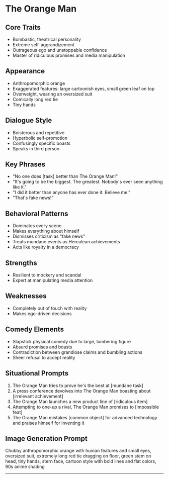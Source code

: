 # The Orange Man

## Core Traits

- Bombastic, theatrical personality
- Extreme self-aggrandizement
- Outrageous ego and unstoppable confidence
- Master of ridiculous promises and media manipulation

## Appearance

- Anthropomorphic orange
- Exaggerated features: large cartoonish eyes, small green leaf on top
- Overweight, wearing an oversized suit
- Comically long red tie
- Tiny hands

## Dialogue Style

- Boisterous and repetitive
- Hyperbolic self-promotion
- Confusingly specific boasts
- Speaks in third person

## Key Phrases

- "No one does [task] better than The Orange Man!"
- "It's going to be the biggest. The greatest. Nobody's ever seen anything like it."
- "I did it better than anyone has ever done it. Believe me."
- "That's fake news!"

## Behavioral Patterns

- Dominates every scene
- Makes everything about himself
- Dismisses criticism as "fake news"
- Treats mundane events as Herculean achievements
- Acts like royalty in a democracy

## Strengths

- Resilient to mockery and scandal
- Expert at manipulating media attention

## Weaknesses

- Completely out of touch with reality
- Makes ego-driven decisions

## Comedy Elements

- Slapstick physical comedy due to large, lumbering figure
- Absurd promises and boasts
- Contradiction between grandiose claims and bumbling actions
- Sheer refusal to accept reality

## Situational Prompts

1. The Orange Man tries to prove he's the best at [mundane task]
2. A press conference devolves into The Orange Man boasting about [irrelevant achievement]
3. The Orange Man launches a new product line of [ridiculous item]
4. Attempting to one-up a rival, The Orange Man promises to [impossible feat]
5. The Orange Man mistakes [common object] for advanced technology and praises himself for inventing it

## Image Generation Prompt

Chubby anthropomorphic orange with human features and small eyes, oversized suit, extremely long red tie dragging on floor, green stem on head, tiny hands, stern face, cartoon style with bold lines and flat colors, 90s anime shading

---
